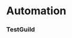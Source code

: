 # Automation

### TestGuild

[](https://testguild.com/automation-testing-design-patterns/)
[](https://testguild.com/top-resources-for-test-automation-engineers/)
[](https://techbeacon.com/app-dev-testing/50-resources-test-automation-engineers)
